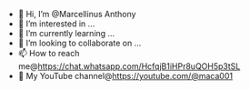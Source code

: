 - 👋 Hi, I’m @Marcellinus Anthony
- 👀 I’m interested in ...
- 🌱 I’m currently learning ...
- 💞️ I’m looking to collaborate on ...
- 📫 How to reach me@https://chat.whatsapp.com/HcfqjB1iHPr8uQOH5p3tSL
- 🚀 My YouTube channel@https://youtube.com/@maca001
<!---
Maca001/Maca001 is a ✨ special ✨ repository because its `README.md` (this file) appears on your GitHub profile.
You can click the Preview link to take a look at your changes.
--->
